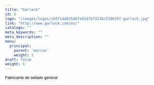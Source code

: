 ```yaml
---
title: "Garlock"
id: 6
logo: "/images/logos/cb5f14d025d6fe82d7bf313bc520635f-garlock.jpg"
link: "http://www.garlock.com/es/"
catalogo: ""
meta_keywords: ""
meta_description: ""
menu:
  principal:
    parent: 'marcas'
    weight: 5
draft: false
weight: 6
---
```

<p><span style="color: #000000; font-family: arial, sans, sans-serif; font-size: 13px; line-height: normal; white-space: pre-wrap;">Fabricante de sellado general</span></p>